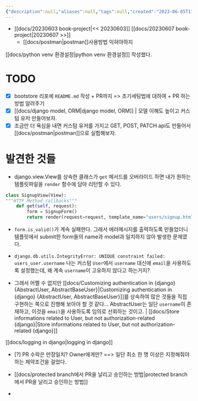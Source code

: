 ```yaml
---
{"description":null,"aliases":null,"tags":null,"created":"2023-06-05T11:25:29","updated":"2023-07-15T21:30:22","title":"20230605 book-project","dg-publish":true,"permalink":"/docs/20230605 book-project/","dgPassFrontmatter":true}
---
```


- [[docs/20230603 book-project\|<< 20230603]] [[docs/20230607 book-project\|20230607 >>]]
	- [[docs/postman\|postman]]사용방법 익혀야하지

[[docs/python venv 환경설정\|python venv 환경설정]] 작성했다.

# TODO

- [x] bootstore 리포에 `README.md` 작성 + PR까지 => 초기세팅법에 대하여 + PR 하는 방법 알려주기
- [x] [[docs/django model, ORM\|django model, ORM]] | 모델 이해도 높이고 커스텀 유저 만들어보자.
- [x] 조금만 더 욕심을 내면 커스텀 유저를 가지고 GET, POST, PATCH api도 만들어서 [[docs/postman\|postman]]으로 실험해보자.

# 발견한 것들

- django.view.View를 상속한 클래스가 `get` 메서드를 오버라이드 하면 내가 원하는 템플릿파일을 `render` 함수에 담아 리턴할 수 있다.

```python
class SignupView(View):
"""HTTP Method callbacks"""
	def get(self, request):
		form = SignupForm()
		return render(request=request, template_name="users/signup.html", context={"form": form})
```

- `form.is_valid()`가 계속 실패한다. 그래서 에러메시지를 출력하도록 만들었더니 템플릿에서 submit한 form들의 name과 model과 일치하지 않아 발생한 문제였다.

- `django.db.utils.IntegrityError: UNIQUE constraint failed: users_user.username` 나는 커스텀 `User`에서 `username` 대신에 `email`을 사용하도록 설정했는데, 왜 계속 `username`이 고유하지 않다고 하는거지?
- 그래서 어쩔 수 없지만 [[docs/Customizing authentication in {django} {AbstractUser, AbstractBaseUser}\|Customizing authentication in {django} {AbstractUser, AbstractBaseUser}]]를 상속하여 많은 것들을 직접 구현하는 쪽으로 진행해 보아야 할 것 같다... AbstractUser는 일단 `username`이 존재하고, 이것을 `email`을 사용하도록 임의로 선회하는 것이고. | [[docs/Store informations related to User, but not authorization-related {django}\|Store informations related to User, but not authorization-related {django}]] 

[[docs/logging in django\|logging in django]]

- [?] PR 수락은 만장일치? Owner에게만? ==> 일단 최소 한 명 이상은 지정해줘야 하는 제약조건을 걸었다.

- [[docs/protected branch에서 PR을 날리고 승인하는 방법\|protected branch에서 PR을 날리고 승인하는 방법]]
- 
